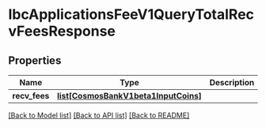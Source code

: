 # IbcApplicationsFeeV1QueryTotalRecvFeesResponse

## Properties
Name | Type | Description | Notes
------------ | ------------- | ------------- | -------------
**recv_fees** | [**list[CosmosBankV1beta1InputCoins]**](CosmosBankV1beta1InputCoins.md) |  | [optional] 

[[Back to Model list]](../README.md#documentation-for-models) [[Back to API list]](../README.md#documentation-for-api-endpoints) [[Back to README]](../README.md)


